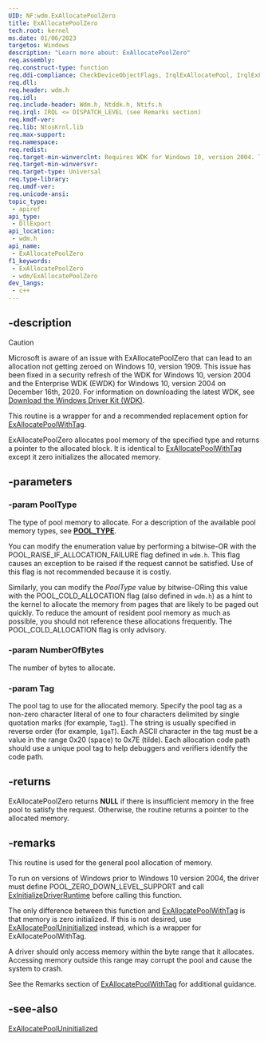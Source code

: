 ```yaml
---
UID: NF:wdm.ExAllocatePoolZero
title: ExAllocatePoolZero
tech.root: kernel
ms.date: 01/06/2023
targetos: Windows
description: "Learn more about: ExAllocatePoolZero"
req.assembly: 
req.construct-type: function
req.ddi-compliance: CheckDeviceObjectFlags, IrqlExAllocatePool, IrqlExFree1, PowerDownAllocate, PowerUpFail, HwStorPortProhibitedDDIs, SpNoWait, StorPortStartIo
req.dll: 
req.header: wdm.h
req.idl: 
req.include-header: Wdm.h, Ntddk.h, Ntifs.h
req.irql: IRQL <= DISPATCH_LEVEL (see Remarks section)
req.kmdf-ver: 
req.lib: NtosKrnl.lib
req.max-support: 
req.namespace: 
req.redist: 
req.target-min-winverclnt: Requires WDK for Windows 10, version 2004. Targets Windows 7 and later versions of the Windows operating system.
req.target-min-winversvr: 
req.target-type: Universal
req.type-library: 
req.umdf-ver: 
req.unicode-ansi: 
topic_type:
 - apiref
api_type:
 - DllExport
api_location:
 - wdm.h
api_name:
 - ExAllocatePoolZero
f1_keywords:
 - ExAllocatePoolZero
 - wdm/ExAllocatePoolZero
dev_langs:
 - c++
---
```


## -description

> [!CAUTION]
> Microsoft is aware of an issue with ExAllocatePoolZero that can lead to an allocation not getting zeroed on Windows 10, version 1909. This issue has been fixed in a security refresh of the WDK for Windows 10, version 2004 and the Enterprise WDK (EWDK) for Windows 10, version 2004 on December 16th, 2020. For information on downloading the latest WDK, see [Download the Windows Driver Kit (WDK)](/windows-hardware/drivers/download-the-wdk).

This routine is a wrapper for and a recommended replacement option for [ExAllocatePoolWithTag](nf-wdm-exallocatepoolwithtag.md).

ExAllocatePoolZero allocates pool memory of the specified type and returns a pointer to the allocated block. It is identical to [ExAllocatePoolWithTag](nf-wdm-exallocatepoolwithtag.md) except it zero initializes the allocated memory.

## -parameters

### -param PoolType

The type of pool memory to allocate. For a description of the available pool memory types, see [**POOL_TYPE**](ne-wdm-_pool_type.md).

You can modify the enumeration value by performing a bitwise-OR with the POOL_RAISE_IF_ALLOCATION_FAILURE flag defined in `wdm.h`. This flag causes an exception to be raised if the request cannot be satisfied. Use of this flag is not recommended because it is costly.

Similarly, you can modify the *PoolType* value by bitwise-ORing this value with the POOL_COLD_ALLOCATION flag (also defined in `wdm.h`) as a hint to the kernel to allocate the memory from pages that are likely to be paged out quickly. To reduce the amount of resident pool memory as much as possible, you should not reference these allocations frequently. The POOL_COLD_ALLOCATION flag is only advisory.

### -param NumberOfBytes

The number of bytes to allocate.

### -param Tag

The pool tag to use for the allocated memory. Specify the pool tag as a non-zero character literal of one to four characters delimited by single quotation marks (for example, `Tag1`). The string is usually specified in reverse order (for example, `1gaT`). Each ASCII character in the tag must be a value in the range 0x20 (space) to 0x7E (tilde). Each allocation code path should use a unique pool tag to help debuggers and verifiers identify the code path.

## -returns

ExAllocatePoolZero returns **NULL** if there is insufficient memory in the free pool to satisfy the request. Otherwise, the routine returns a pointer to the allocated memory.

## -remarks

This routine is used for the general pool allocation of memory.

To run on versions of Windows prior to Windows 10 version 2004, the driver must define POOL_ZERO_DOWN_LEVEL_SUPPORT and call [ExInitializeDriverRuntime](nf-wdm-exinitializedriverruntime.md) before calling this function.

The only difference between this function and [ExAllocatePoolWithTag](nf-wdm-exallocatepoolwithtag.md) is that memory is zero initialized. If this is not desired, use [ExAllocatePoolUninitialized](nf-wdm-exallocatepooluninitialized.md) instead, which is a wrapper for ExAllocatePoolWithTag.

A driver should only access memory within the byte range that it allocates.  Accessing memory outside this range may corrupt the pool and cause the system to crash.

See the Remarks section of [ExAllocatePoolWithTag](nf-wdm-exallocatepoolwithtag.md) for additional guidance.

## -see-also

[ExAllocatePoolUninitialized](nf-wdm-exallocatepooluninitialized.md)
